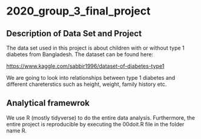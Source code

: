 # 2020_group_3_final_project

## Description of Data Set and Project

The data set used in this project is about children with or without type 1 diabetes from Bangladesh. The dataset can be found here:

https://www.kaggle.com/sabbir1996/dataset-of-diabetes-type1

We are going to look into relationships between type 1 diabetes and different chareterstics such as height, weight, family history etc. 

## Analytical framewrok

We use R (mostly tidyverse) to do the entire data analysis. Furthermore, the entire project is reproducible by executing the 00doit.R file in the folder name R. 

